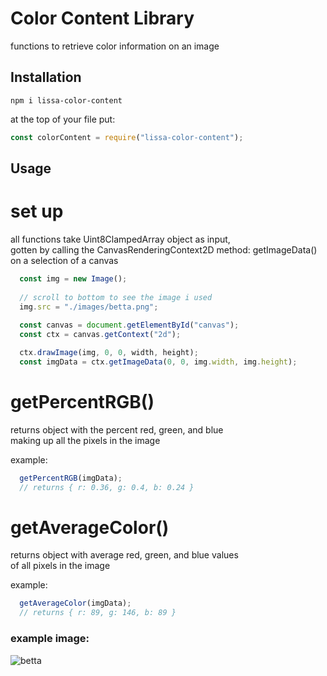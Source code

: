 # Color Content Library

functions to retrieve color information on an image

## Installation

`npm i lissa-color-content`

at the top of your file put:

```js
const colorContent = require("lissa-color-content");
```

## Usage

# set up

all functions take Uint8ClampedArray object as input,  
gotten by calling the CanvasRenderingContext2D method:
getImageData() on a selection of a canvas

```js
  const img = new Image();
  
  // scroll to bottom to see the image i used
  img.src = "./images/betta.png";
  
  const canvas = document.getElementById("canvas");
  const ctx = canvas.getContext("2d");

  ctx.drawImage(img, 0, 0, width, height);
  const imgData = ctx.getImageData(0, 0, img.width, img.height);
```

# getPercentRGB()
returns object with the percent red, green, and blue  
making up all the pixels in the image

example:

```js
  getPercentRGB(imgData);
  // returns { r: 0.36, g: 0.4, b: 0.24 }
```  

# getAverageColor()
  returns object with average red, green, and blue values  
  of all pixels in the image  

  example:

```js
  getAverageColor(imgData);
  // returns { r: 89, g: 146, b: 89 }
```  

### example image:

![betta](https://user-images.githubusercontent.com/89868181/178844513-7d390ecb-f687-4c82-bf0b-c95580f19d4a.png)
